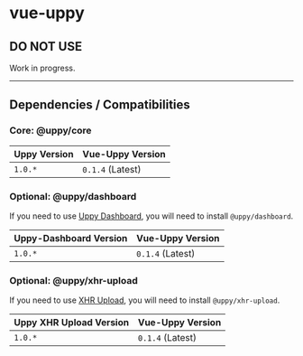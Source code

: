 # vue-uppy

## DO NOT USE

Work in progress.


---

## Dependencies / Compatibilities

### Core: @uppy/core

| Uppy Version | Vue-Uppy Version |
| --- | --- |
| `1.0.*` | `0.1.4` (Latest) |

### Optional: @uppy/dashboard

If you need to use [Uppy Dashboard](https://uppy.io/examples/dashboard/), you will need to install `@uppy/dashboard`.

| Uppy-Dashboard Version | Vue-Uppy Version |
| --- | --- |
| `1.0.*` | `0.1.4` (Latest) |

### Optional: @uppy/xhr-upload

If you need to use [XHR Upload](https://uppy.io/examples/xhrupload/), you will need to install `@uppy/xhr-upload`.

| Uppy XHR Upload Version | Vue-Uppy Version |
| --- | --- |
| `1.0.*` | `0.1.4` (Latest) |
